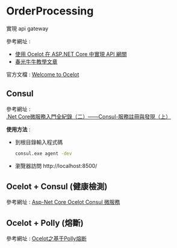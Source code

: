 # OrderProcessing
實現 api gateway

參考網址 : 
* [使用 Ocelot 在 ASP.NET Core 中實現 API 網關](https://auth0.com/blog/implementing-api-gateway-in-aspnet-core-with-ocelot/#The-Order-Processing-Microservices-Based-Application) 
* [春光牛牛教學文章](https://www.cnblogs.com/yakniu/category/2144564.html)

官方文檔 : [Welcome to Ocelot](https://ocelot.readthedocs.io/en/latest/)

## Consul

參考網址 : [.Net Core微服務入門全紀錄（二）——Consul-服務註冊與發現（上）](https://iter01.com/511114.html)

**使用方法** : 

* 到根目錄輸入程式碼

    ``` bash
    consul.exe agent -dev
    ```
* 瀏覽器訪問 http://localhost:8500/


## Ocelot + Consul (健康檢測)

參考網址 : [Asp-Net Core Ocelot Consul 微服務](https://www.readfog.com/a/1631827871820517376)

## Ocelot + Polly (熔斷)

參考網址 : [Ocelot之基于Polly熔断](https://www.cnblogs.com/yakniu/p/16113231.html)


